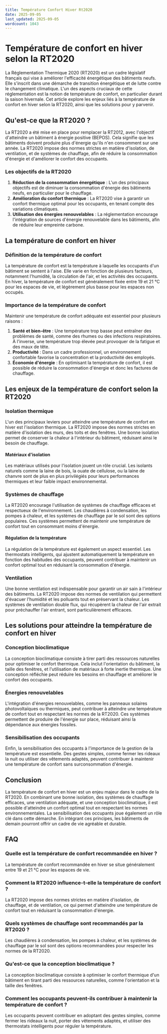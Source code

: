 ```yaml
---
title: Température Confort Hiver Rt2020
date: 2025-09-05
last_updated: 2025-09-05
wordcount: 1043
---
```


# Température de confort en hiver selon la RT2020

La Réglementation Thermique 2020 (RT2020) est un cadre législatif français qui vise à améliorer l'efficacité énergétique des bâtiments neufs. Elle s'inscrit dans une démarche de transition énergétique et de lutte contre le changement climatique. L'un des aspects cruciaux de cette réglementation est la notion de température de confort, en particulier durant la saison hivernale. Cet article explore les enjeux liés à la température de confort en hiver selon la RT2020, ainsi que les solutions pour y parvenir.

## Qu'est-ce que la RT2020 ?

La RT2020 a été mise en place pour remplacer la RT2012, avec l'objectif d'atteindre un bâtiment à énergie positive (BEPOS). Cela signifie que les bâtiments doivent produire plus d'énergie qu'ils n'en consomment sur une année. La RT2020 impose des normes strictes en matière d'isolation, de ventilation, et de systèmes de chauffage, afin de réduire la consommation d'énergie et d'améliorer le confort des occupants.

### Les objectifs de la RT2020

1. **Réduction de la consommation énergétique** : L'un des principaux objectifs est de diminuer la consommation d'énergie des bâtiments neufs, en particulier pour le chauffage.
2. **Amélioration du confort thermique** : La RT2020 vise à garantir un confort thermique optimal pour les occupants, en tenant compte des variations climatiques.
3. **Utilisation des énergies renouvelables** : La réglementation encourage l'intégration de sources d'énergie renouvelable dans les bâtiments, afin de réduire leur empreinte carbone.

## La température de confort en hiver

### Définition de la température de confort

La température de confort est la température à laquelle les occupants d'un bâtiment se sentent à l'aise. Elle varie en fonction de plusieurs facteurs, notamment l'humidité, la circulation de l'air, et les activités des occupants. En hiver, la température de confort est généralement fixée entre 19 et 21 °C pour les espaces de vie, et légèrement plus basse pour les espaces non occupés.

### Importance de la température de confort

Maintenir une température de confort adéquate est essentiel pour plusieurs raisons :

1. **Santé et bien-être** : Une température trop basse peut entraîner des problèmes de santé, comme des rhumes ou des infections respiratoires. À l'inverse, une température trop élevée peut provoquer de la fatigue et des maux de tête.
2. **Productivité** : Dans un cadre professionnel, un environnement confortable favorise la concentration et la productivité des employés.
3. **Économie d'énergie** : En optimisant la température de confort, il est possible de réduire la consommation d'énergie et donc les factures de chauffage.

## Les enjeux de la température de confort selon la RT2020

### Isolation thermique

L'un des principaux leviers pour atteindre une température de confort en hiver est l'isolation thermique. La RT2020 impose des normes strictes en matière d'isolation des murs, des toits et des fenêtres. Une bonne isolation permet de conserver la chaleur à l'intérieur du bâtiment, réduisant ainsi le besoin de chauffage.

#### Matériaux d'isolation

Les matériaux utilisés pour l'isolation jouent un rôle crucial. Les isolants naturels comme la laine de bois, la ouate de cellulose, ou la laine de chanvre sont de plus en plus privilégiés pour leurs performances thermiques et leur faible impact environnemental.

### Systèmes de chauffage

La RT2020 encourage l'utilisation de systèmes de chauffage efficaces et respectueux de l'environnement. Les chaudières à condensation, les pompes à chaleur, et les systèmes de chauffage par le sol sont des options populaires. Ces systèmes permettent de maintenir une température de confort tout en consommant moins d'énergie.

#### Régulation de la température

La régulation de la température est également un aspect essentiel. Les thermostats intelligents, qui ajustent automatiquement la température en fonction des habitudes des occupants, peuvent contribuer à maintenir un confort optimal tout en réduisant la consommation d'énergie.

### Ventilation

Une bonne ventilation est indispensable pour garantir un air sain à l'intérieur des bâtiments. La RT2020 impose des normes de ventilation qui permettent d'évacuer l'humidité et les polluants tout en préservant la chaleur. Les systèmes de ventilation double flux, qui récupèrent la chaleur de l'air extrait pour préchauffer l'air entrant, sont particulièrement efficaces.

## Les solutions pour atteindre la température de confort en hiver

### Conception bioclimatique

La conception bioclimatique consiste à tirer parti des ressources naturelles pour optimiser le confort thermique. Cela inclut l'orientation du bâtiment, la taille des fenêtres, et l'utilisation de matériaux à forte inertie thermique. Une conception réfléchie peut réduire les besoins en chauffage et améliorer le confort des occupants.

### Énergies renouvelables

L'intégration d'énergies renouvelables, comme les panneaux solaires photovoltaïques ou thermiques, peut contribuer à atteindre une température de confort tout en respectant les normes de la RT2020. Ces systèmes permettent de produire de l'énergie sur place, réduisant ainsi la dépendance aux énergies fossiles.

### Sensibilisation des occupants

Enfin, la sensibilisation des occupants à l'importance de la gestion de la température est essentielle. Des gestes simples, comme fermer les rideaux la nuit ou utiliser des vêtements adaptés, peuvent contribuer à maintenir une température de confort sans surconsommation d'énergie.

## Conclusion

La température de confort en hiver est un enjeu majeur dans le cadre de la RT2020. En combinant une bonne isolation, des systèmes de chauffage efficaces, une ventilation adéquate, et une conception bioclimatique, il est possible d'atteindre un confort optimal tout en respectant les normes environnementales. La sensibilisation des occupants joue également un rôle clé dans cette démarche. En intégrant ces principes, les bâtiments de demain pourront offrir un cadre de vie agréable et durable.

## FAQ

### Quelle est la température de confort recommandée en hiver ?

La température de confort recommandée en hiver se situe généralement entre 19 et 21 °C pour les espaces de vie.

### Comment la RT2020 influence-t-elle la température de confort ?

La RT2020 impose des normes strictes en matière d'isolation, de chauffage, et de ventilation, ce qui permet d'atteindre une température de confort tout en réduisant la consommation d'énergie.

### Quels systèmes de chauffage sont recommandés par la RT2020 ?

Les chaudières à condensation, les pompes à chaleur, et les systèmes de chauffage par le sol sont des options recommandées pour respecter les normes de la RT2020.

### Qu'est-ce que la conception bioclimatique ?

La conception bioclimatique consiste à optimiser le confort thermique d'un bâtiment en tirant parti des ressources naturelles, comme l'orientation et la taille des fenêtres.

### Comment les occupants peuvent-ils contribuer à maintenir la température de confort ?

Les occupants peuvent contribuer en adoptant des gestes simples, comme fermer les rideaux la nuit, porter des vêtements adaptés, et utiliser des thermostats intelligents pour réguler la température.